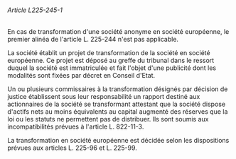 ###### Article L225-245-1

En cas de transformation d'une société anonyme en société européenne, le premier alinéa de l'article L. 225-244 n'est pas applicable.

La société établit un projet de transformation de la société en société européenne. Ce projet est déposé au greffe du tribunal dans le ressort duquel la société est immatriculée et fait l'objet d'une publicité dont les modalités sont fixées par décret en Conseil d'Etat.

Un ou plusieurs commissaires à la transformation désignés par décision de justice établissent sous leur responsabilité un rapport destiné aux actionnaires de la société se transformant attestant que la société dispose d'actifs nets au moins équivalents au capital augmenté des réserves que la loi ou les statuts ne permettent pas de distribuer. Ils sont soumis aux incompatibilités prévues à l'article L. 822-11-3.

La transformation en société européenne est décidée selon les dispositions prévues aux articles L. 225-96 et L. 225-99.

